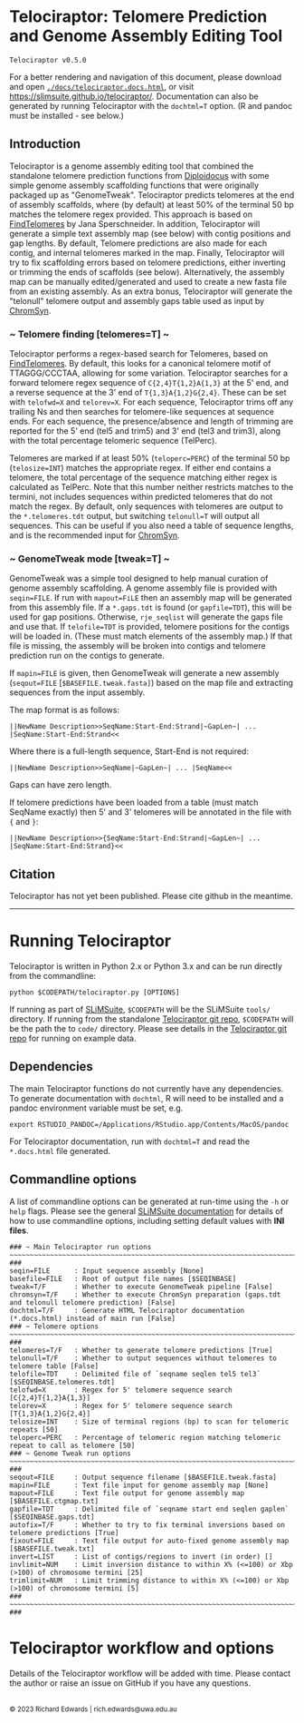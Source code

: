 # Telociraptor: Telomere Prediction and Genome Assembly Editing Tool

```
Telociraptor v0.5.0
```

For a better rendering and navigation of this document, please download and open [`./docs/telociraptor.docs.html`](./docs/telociraptor.docs.html), or visit <https://slimsuite.github.io/telociraptor/>.
Documentation can also be generated by running Telociraptor with the `dochtml=T` option. (R and pandoc must be installed - see below.)

## Introduction

Telociraptor is a genome assembly editing tool that combined the standalone telomere prediction functions from 
[Diploidocus](https://github.com/slimsuite/diploidocus) with some simple genome assembly scaffolding functions that
were originally packaged up as "GenomeTweak". Telociraptor predicts telomeres at the end of assembly scaffolds, 
where (by default) at least 50% of the terminal 50 bp matches the telomere regex provided. This approach is based
on [FindTelomeres](https://github.com/JanaSperschneider/FindTelomeres) by Jana Sperschneider. In addition, 
Telociraptor will generate a simple text assembly map (see below) with contig positions and gap lengths. 
By default, Telomere predictions are also made for each contig, and internal telomeres marked in the map. Finally,
Telociraptor will try to fix scaffolding errors based on telomere predictions, either inverting or trimming the
ends of scaffolds (see below). Alternatively, the assembly map can be manually edited/generated and used to 
create a new fasta file from an existing assembly. As an extra bonus, Telociraptor will generate the "telonull" 
telomere output and assembly gaps table used as input by [ChromSyn](https://github.com/slimsuite/chromsyn). 

### ~ Telomere finding [telomeres=T] ~ ###

Telociraptor performs a regex-based search for Telomeres, based on [FindTelomeres](https://github.com/JanaSperschneider/FindTelomeres).
By default, this looks for a canonical telomere motif of TTAGGG/CCCTAA, allowing for some variation. Telociraptor
searches for a forward telomere regex sequence of `C{2,4}T{1,2}A{1,3}` at the 5' end, and a reverse sequence at the
3' end of `T{1,3}A{1,2}G{2,4}`. These can be set with `telofwd=X` and `telorev=X`. For each sequence, Telociraptor
trims off any trailing Ns and then searches for telomere-like sequences at sequence ends. For each sequence, the
presence/absence and length of trimming are reported for the 5' end (tel5 and trim5) and 3' end (tel3 and trim3),
along with the total percentage telomeric sequence (TelPerc).

Telomeres are marked if at least 50% (`teloperc=PERC`) of the terminal 50 bp (`telosize=INT`) matches the appropriate
regex. If either end contains a telomere, the total percentage of the sequence matching either regex is calculated as
TelPerc. Note that this number neither restricts matches to the termini, not includes sequences within predicted
telomeres that do not match the regex. By default, only sequences with telomeres are output to the `*.telomeres.tdt`
output, but switching `telonull=T` will output all sequences. This can be useful if you also need a table of sequence
lengths, and is the recommended input for [ChromSyn](https://github.com/slimsuite/chromsyn).

### ~ GenomeTweak mode [tweak=T] ~ ###

GenomeTweak was a simple tool designed to help manual curation of genome assembly scaffolding. A genome assembly file
is provided with `seqin=FILE`. If run with `mapout=FiLE` then an assembly map will be generated from this assembly
file. If a `*.gaps.tdt` is found (or `gapfile=TDT`), this will be used for gap positions. Otherwise, `rje_seqlist`
will generate the gaps file and use that. If `telofile=TDT` is provided, telomere positions for the contigs will be
loaded in. (These must match elements of the assembly map.) If that file is missing, the assembly will be broken into
contigs and telomere prediction run on the contigs to generate.

If `mapin=FILE` is given, then GenomeTweak will generate a new assembly (`seqout=FILE` [`$BASEFILE.tweak.fasta]`)
based on the map file and extracting sequences from the input assembly.

The map format is as follows:

```
||NewName Description>>SeqName:Start-End:Strand|~GapLen~| ... |SeqName:Start-End:Strand<<
```

Where there is a full-length sequence, Start-End is not required:

```
||NewName Description>>SeqName|~GapLen~| ... |SeqName<<
```

Gaps can have zero length.

If telomere predictions have been loaded from a table (must match SeqName exactly) then 5' and 3' telomeres will be
annotated in the file with `{` and `}`:

```
||NewName Description>>{SeqName:Start-End:Strand|~GapLen~| ... |SeqName:Start-End:Strand}<<
```

## Citation

Telociraptor has not yet been published. Please cite github in the meantime.

---

# Running Telociraptor

Telociraptor is written in Python 2.x or Python 3.x and can be run directly from the commandline:

    python $CODEPATH/telociraptor.py [OPTIONS]

If running as part of [SLiMSuite](http://slimsuite.blogspot.com/), `$CODEPATH` will be the SLiMSuite `tools/`
directory. If running from the standalone [Telociraptor git repo](https://github.com/slimsuite/telociraptor), `$CODEPATH`
will be the path the to `code/` directory. Please see details in the [Telociraptor git repo](https://github.com/slimsuite/telociraptor)
for running on example data.

## Dependencies

The main Telociraptor functions do not currently have any dependencies. To generate documentation with `dochtml`,
R will need to be installed and a pandoc environment variable must be set, e.g.

    export RSTUDIO_PANDOC=/Applications/RStudio.app/Contents/MacOS/pandoc

For Telociraptor documentation, run with `dochtml=T` and read the `*.docs.html` file generated.

## Commandline options

A list of commandline options can be generated at run-time using the `-h` or `help` flags. Please see the general
[SLiMSuite documentation](http://slimsuite.blogspot.com/2013/08/command-line-options.html) for details of how to
use commandline options, including setting default values with **INI files**.

```
### ~ Main Telociraptor run options ~~~~~~~~~~~~~~~~~~~~~~~~~~~~~~~~~~~~~~~~~~~~~~~~~~~~~~~~~~~~~~~~~~~~~~~~~~~~~ ###
seqin=FILE      : Input sequence assembly [None]
basefile=FILE   : Root of output file names [$SEQINBASE]
tweak=T/F       : Whether to execute GenomeTweak pipeline [False]
chromsyn=T/F    : Whether to execute ChromSyn preparation (gaps.tdt and telonull telomere prediction) [False]
dochtml=T/F     : Generate HTML Telociraptor documentation (*.docs.html) instead of main run [False]
### ~ Telomere options ~~~~~~~~~~~~~~~~~~~~~~~~~~~~~~~~~~~~~~~~~~~~~~~~~~~~~~~~~~~~~~~~~~~~~~~~~~~~~~~~~~~~~~~~~~ ###
telomeres=T/F   : Whether to generate telomere predictions [True]
telonull=T/F    : Whether to output sequences without telomeres to telomere table [False]
telofile=TDT    : Delimited file of `seqname seqlen tel5 tel3` [$SEQINBASE.telomeres.tdt]
telofwd=X       : Regex for 5' telomere sequence search [C{2,4}T{1,2}A{1,3}]
telorev=X       : Regex for 5' telomere sequence search [T{1,3}A{1,2}G{2,4}]
telosize=INT    : Size of terminal regions (bp) to scan for telomeric repeats [50]
teloperc=PERC   : Percentage of telomeric region matching telomeric repeat to call as telomere [50]
### ~ Genome Tweak run options ~~~~~~~~~~~~~~~~~~~~~~~~~~~~~~~~~~~~~~~~~~~~~~~~~~~~~~~~~~~~~~~~~~~~~~~~~~~~~~~~~~ ###
seqout=FILE     : Output sequence filename [$BASEFILE.tweak.fasta]
mapin=FILE      : Text file input for genome assembly map [None]
mapout=FILE     : Text file output for genome assembly map [$BASEFILE.ctgmap.txt]
gapfile=TDT     : Delimited file of `seqname start end seqlen gaplen` [$SEQINBASE.gaps.tdt]
autofix=T/F     : Whether to try to fix terminal inversions based on telomere predictions [True]
fixout=FILE     : Text file output for auto-fixed genome assembly map [$BASEFILE.tweak.txt]
invert=LIST     : List of contigs/regions to invert (in order) []
invlimit=NUM    : Limit inversion distance to within X% (<=100) or Xbp (>100) of chromosome termini [25]
trimlimit=NUM   : Limit trimming distance to within X% (<=100) or Xbp (>100) of chromosome termini [5]
### ~~~~~~~~~~~~~~~~~~~~~~~~~~~~~~~~~~~~~~~~~~~~~~~~~~~~~~~~~~~~~~~~~~~~~~~~~~~~~~~~~~~~~~~~~~~~~~~~~~~~~~~~~~~~~ ###
```

# Telociraptor workflow and options

Details of the Telociraptor workflow will be added with time. Please contact the author or raise an issue on
GitHub if you have any questions.




<br>
<small>&copy; 2023 Richard Edwards | rich.edwards@uwa.edu.au</small>

